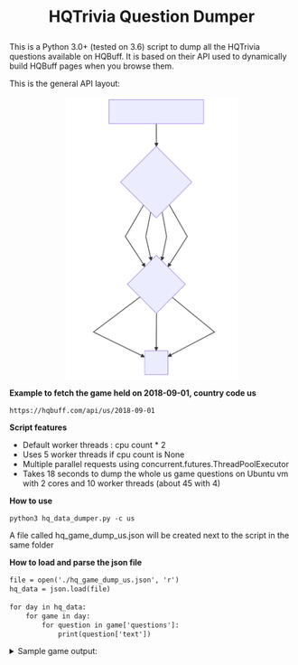 
<h1><p align="center">HQTrivia Question Dumper</p></h1>

This is a Python 3.0+ (tested on 3.6) script to dump all the HQTrivia questions available on HQBuff. It is based on their API used to dynamically build HQBuff pages when you browse them.

This is the general API layout:
<p align="center">
<img src="./api_map.svg" height="500">
</p>

__Example to fetch the game held on 2018-09-01, country code us__

    https://hqbuff.com/api/us/2018-09-01


__Script features__

 - Default worker threads : cpu count * 2
 - Uses 5 worker threads if cpu count is None
 - Multiple parallel requests using concurrent.futures.ThreadPoolExecutor
 - Takes 18 seconds to dump the whole us game questions on Ubuntu vm with 2 cores and 10 worker threads (about 45 with 4)
 
 
__How to use__
 

    python3 hq_data_dumper.py -c us

A file called hq_game_dump_us.json will be created next to the script in the same folder


__How to load and parse the json file__

    file = open('./hq_game_dump_us.json', 'r')
	hq_data = json.load(file)

	for day in hq_data:
	    for game in day:
	        for question in game['questions']:
	            print(question['text'])

				
				
<details> 
  <summary>Sample game output:</summary>
   
 {
            "active": false,
            "has_final_question": true,
            "game_number": 1,
            "prize": "1,000",
            "start_time": "2018-11-15T00:00:00Z",
            "direct_link": "/us/game/2018-11-14/1",
            "summary": {
                "winner_count": "402",
                "prize": "2.49",
                "currency": "$"
            },
            "countries": [
                {
                    "name": "the United States",
                    "code": "us"
                }
            ],
            "questions": [
                {
                    "direct_link": "/us/game/2018-11-14/1/1",
                    "text": "When a quarterback takes the snap and lunges across the line of scrimmage, it’s called a “QB” what?",
                    "eliminated": "17,209",
                    "advancing": "127,437",
                    "question_number": 1,
                    "question_count": 12,
                    "category": "Sports",
                    "savage": false,
                    "category_slug": "sports",
                    "answers": [
                        {
                            "text": "Sneak",
                            "correct": true,
                            "count": "127,437"
                        },
                        {
                            "text": "Peek",
                            "correct": false,
                            "count": "6,370"
                        },
                        {
                            "text": "Yeet",
                            "correct": false,
                            "count": "1,631"
                        }
                    ]
                },
                {
                    "direct_link": "/us/game/2018-11-14/1/2",
                    "text": "Which kind of golf club is designed to hit the ball with the highest launch angle?",
                    "eliminated": "57,623",
                    "advancing": "71,214",
                    "question_number": 2,
                    "question_count": 12,
                    "category": "Sports",
                    "savage": false,
                    "category_slug": "sports",
                    "answers": [
                        {
                            "text": "Long iron",
                            "correct": false,
                            "count": "6,828"
                        },
                        {
                            "text": "Driver",
                            "correct": false,
                            "count": "46,417"
                        },
                        {
                            "text": "Wedge",
                            "correct": true,
                            "count": "71,214"
                        }
                    ]
                },
                {
                    "direct_link": "/us/game/2018-11-14/1/3",
                    "text": "Who is this year’s American League Manager of the Year?",
                    "eliminated": "42,356",
                    "advancing": "32,655",
                    "question_number": 3,
                    "question_count": 12,
                    "category": "Sports",
                    "savage": true,
                    "category_slug": "sports",
                    "answers": [
                        {
                            "text": "Alex Cora",
                            "correct": false,
                            "count": "33,136"
                        },
                        {
                            "text": "Bob Melvin",
                            "correct": true,
                            "count": "32,655"
                        },
                        {
                            "text": "Kevin Cash",
                            "correct": false,
                            "count": "6,953"
                        }
                    ]
                },
                {
                    "direct_link": "/us/game/2018-11-14/1/4",
                    "text": "Spud Webb was the shortest player in NBA history to do what?",
                    "eliminated": "7,334",
                    "advancing": "28,301",
                    "question_number": 4,
                    "question_count": 12,
                    "category": "Sports",
                    "savage": false,
                    "category_slug": "sports",
                    "answers": [
                        {
                            "text": "Lead league in rebounds",
                            "correct": false,
                            "count": "2,927"
                        },
                        {
                            "text": "Win a dunk contest",
                            "correct": true,
                            "count": "28,301"
                        },
                        {
                            "text": "Be drafted in 1st round",
                            "correct": false,
                            "count": "3,468"
                        }
                    ]
                },
                {
                    "direct_link": "/us/game/2018-11-14/1/5",
                    "text": "Who is the only player to hit 15 home runs and strike out 50 batters in a single MLB season?",
                    "eliminated": "16,265",
                    "advancing": "12,357",
                    "question_number": 5,
                    "question_count": 12,
                    "category": "Sports",
                    "savage": false,
                    "category_slug": "sports",
                    "answers": [
                        {
                            "text": "Shohei Ohtani",
                            "correct": true,
                            "count": "12,357"
                        },
                        {
                            "text": "Babe Ruth",
                            "correct": false,
                            "count": "11,364"
                        },
                        {
                            "text": "Wes Ferrell",
                            "correct": false,
                            "count": "2,707"
                        }
                    ]
                },
                {
                    "direct_link": "/us/game/2018-11-14/1/6",
                    "text": "The NFL’s all-time leader in head coaching victories has NOT coached for which of these teams?",
                    "eliminated": "7,302",
                    "advancing": "6,580",
                    "question_number": 6,
                    "question_count": 12,
                    "category": "Sports",
                    "savage": false,
                    "category_slug": "sports",
                    "answers": [
                        {
                            "text": "Colts",
                            "correct": false,
                            "count": "3,571"
                        },
                        {
                            "text": "Dolphins",
                            "correct": false,
                            "count": "3,303"
                        },
                        {
                            "text": "Patriots",
                            "correct": true,
                            "count": "6,580"
                        }
                    ]
                },
                {
                    "direct_link": "/us/game/2018-11-14/1/7",
                    "text": "What school has the longest active streak of appearances in the NCAA Men’s Basketball Tournament?",
                    "eliminated": "2,912",
                    "advancing": "4,528",
                    "question_number": 7,
                    "question_count": 12,
                    "category": "Sports",
                    "savage": false,
                    "category_slug": "sports",
                    "answers": [
                        {
                            "text": "Michigan State",
                            "correct": false,
                            "count": "1,345"
                        },
                        {
                            "text": "Kansas",
                            "correct": true,
                            "count": "4,528"
                        },
                        {
                            "text": "Gonzaga",
                            "correct": false,
                            "count": "1,435"
                        }
                    ]
                },
                {
                    "direct_link": "/us/game/2018-11-14/1/8",
                    "text": "What woman overcame polio to win Olympic gold in the 100, 200, and 4x100 meter relay?",
                    "eliminated": "2,218",
                    "advancing": "2,763",
                    "question_number": 8,
                    "question_count": 12,
                    "category": "Sports",
                    "savage": false,
                    "category_slug": "sports",
                    "answers": [
                        {
                            "text": "Wilma Rudolph",
                            "correct": true,
                            "count": "2,763"
                        },
                        {
                            "text": "Florence Griffith Joyner",
                            "correct": false,
                            "count": "1,168"
                        },
                        {
                            "text": "Gail Devers",
                            "correct": false,
                            "count": "941"
                        }
                    ]
                },
                {
                    "direct_link": "/us/game/2018-11-14/1/9",
                    "text": "Instead of flipping a coin, an English soccer ref was recently suspended for having players do what?",
                    "eliminated": "835",
                    "advancing": "2,294",
                    "question_number": 9,
                    "question_count": 12,
                    "category": "Sports",
                    "savage": false,
                    "category_slug": "sports",
                    "answers": [
                        {
                            "text": "Play rock/paper/scissors",
                            "correct": true,
                            "count": "2,294"
                        },
                        {
                            "text": "Guess a number",
                            "correct": false,
                            "count": "496"
                        },
                        {
                            "text": "Thumb wrestle",
                            "correct": false,
                            "count": "300"
                        }
                    ]
                },
                {
                    "direct_link": "/us/game/2018-11-14/1/10",
                    "text": "Who scored at even strength, shorthanded, power play, in an empty net, and by penalty shot in one NHL game?",
                    "eliminated": "865",
                    "advancing": "1,596",
                    "question_number": 10,
                    "question_count": 12,
                    "category": "Sports",
                    "savage": false,
                    "category_slug": "sports",
                    "answers": [
                        {
                            "text": "Alex Ovechkin",
                            "correct": false,
                            "count": "406"
                        },
                        {
                            "text": "Wayne Gretzky",
                            "correct": false,
                            "count": "409"
                        },
                        {
                            "text": "Mario Lemieux",
                            "correct": true,
                            "count": "1,596"
                        }
                    ]
                },
                {
                    "direct_link": "/us/game/2018-11-14/1/11",
                    "text": "What was the most recent World Series between two teams with no prior championships in franchise history?",
                    "eliminated": "1,074",
                    "advancing": "705",
                    "question_number": 11,
                    "question_count": 12,
                    "category": "Sports",
                    "savage": false,
                    "category_slug": "sports",
                    "answers": [
                        {
                            "text": "Phillies / Royals",
                            "correct": true,
                            "count": "705"
                        },
                        {
                            "text": "Blue Jays / Braves",
                            "correct": false,
                            "count": "574"
                        },
                        {
                            "text": "Mets / Orioles",
                            "correct": false,
                            "count": "315"
                        }
                    ]
                },
                {
                    "direct_link": "/us/game/2018-11-14/1/12",
                    "text": "Who has the record for most consecutive shots made in a round in the NBA Three-Point Shootout?",
                    "eliminated": "530",
                    "advancing": "402",
                    "question_number": 12,
                    "question_count": 12,
                    "category": "Sports",
                    "savage": false,
                    "category_slug": "sports",
                    "answers": [
                        {
                            "text": "Devin Booker",
                            "correct": false,
                            "count": "249"
                        },
                        {
                            "text": "Larry Bird",
                            "correct": false,
                            "count": "273"
                        },
                        {
                            "text": "Craig Hodges",
                            "correct": true,
                            "count": "402"
                        }
                    ]
                }
            ]
        }
</details>



 
 
